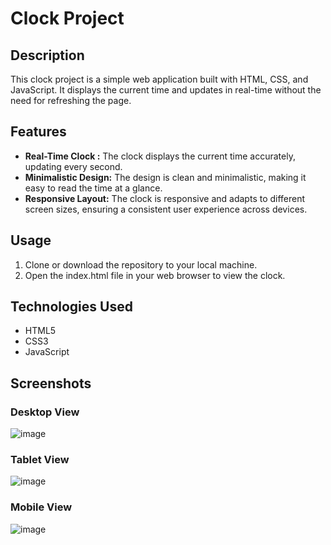 # Clock Project

## Description
This clock project is a simple web application built with HTML, CSS, and JavaScript. It displays the current time and updates in real-time without the need for refreshing the page.

## Features
- **Real-Time Clock :** The clock displays the current time accurately, updating every second.
- **Minimalistic Design:** The design is clean and minimalistic, making it easy to read the time at a glance.
- **Responsive Layout:** The clock is responsive and adapts to different screen sizes, ensuring a consistent user experience across devices.


## Usage
1. Clone or download the repository to your local machine.
2. Open the index.html file in your web browser to view the clock.

## Technologies Used
- HTML5
- CSS3
- JavaScript

## Screenshots

### Desktop View
![image](https://github.com/gandharvajha/Clock/assets/107179374/f5ed9285-4906-4bfd-ac5d-87c58e1c4508)


### Tablet View
![image](https://github.com/gandharvajha/Clock/assets/107179374/e2480ec0-2702-419e-81bf-c81294ea25c3)


### Mobile View
![image](https://github.com/gandharvajha/Clock/assets/107179374/7425958b-b68c-4216-add2-271db2782c2a)





